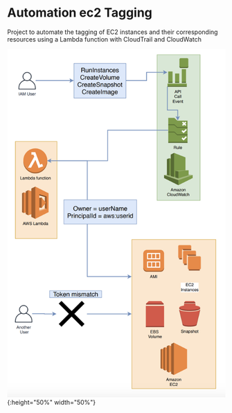 # Automation ec2 Tagging


Project to automate the tagging of EC2 instances and their corresponding resources using a Lambda function with CloudTrail and CloudWatch



![](automation-ec2-tagging-lambda.png){:height="50%" width="50%"}